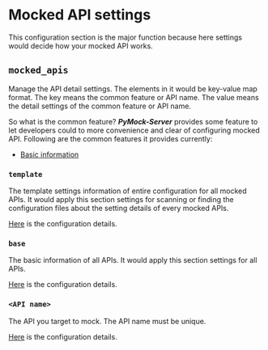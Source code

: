 # Mocked API settings

This configuration section is the major function because here settings would decide how your mocked API works.

## ``mocked_apis``

Manage the API detail settings. The elements in it would be key-value map format. The key means the common feature or API
name. The value means the detail settings of the common feature or API name.

So what is the common feature? **_PyMock-Server_** provides some feature to let developers could to more convenience and clear
of configuring mocked API. Following are the common features it provides currently:

* [Basic information](#mocked_apisbase)


### ``template``

The template settings information of entire configuration for all mocked APIs. It would apply this section settings for
scanning or finding the configuration files about the setting details of every mocked APIs.

[Here](/configure-references/mocked-apis/template) is the configuration details.


### ``base``

The basic information of all APIs. It would apply this section settings for all APIs.

[Here](/configure-references/mocked-apis/base) is the configuration details.


### ``<API name>``

The API you target to mock. The API name must be unique.

[Here](/configure-references/mocked-apis/apis) is the configuration details.
